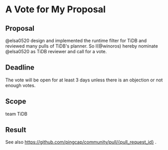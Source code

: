 # A Vote for My Proposal

## Proposal

@elsa0520 design and implemented the runtime filter for TiDB and reviewed many pulls of TiDB's planner. So I(@winoros) hereby nominate @elsa0520 as TiDB reviewer and call for a vote.

## Deadline

The vote will be open for at least 3 days unless there is an objection or not enough votes.

## Scope

team TiDB

## Result

See also https://github.com/pingcap/community/pull/{pull_request_id} .

